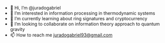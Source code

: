 - 👋 Hi, I’m @juradogabriel
- 👀 I’m interested in information processing in thermodynamic systems 
- 🌱 I’m currently learning about ring signatures and cryptocurrency 
- 💞️ I’m looking to collaborate on information theory approach to quantum gravity 
- 📫 How to reach me juradogabriel93@gmail.com

<!---
juradogabriel/juradogabriel is a ✨ special ✨ repository because its `README.md` (this file) appears on your GitHub profile.
You can click the Preview link to take a look at your changes.
--->
